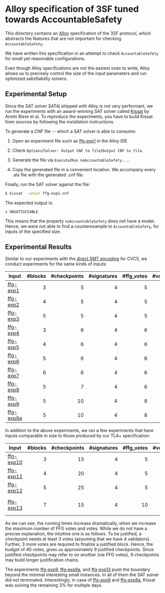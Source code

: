 # Alloy specification of 3SF tuned towards AccountableSafety

This directory contains an [Alloy][] specification of the 3SF protocol, which
abstracts the features that are not important for checking `AccountableSafety`.

We have written this specification in an attempt to check `AccountableSafety`
for small yet reasonable configurations.

Even though Alloy specifications are not the easiest ones to write, Alloy allows
us to precisely control the size of the input parameters and run optimized
satisfiability solvers.

## Experimental Setup

Since the SAT solver SAT4j shipped with Alloy is not very performant, we run the
experiments with an award-winning SAT solver called [Kissat][] by Armin Biere et
al. To reproduce the experiments, you have to build Kissat from sources by
following the installation instructions.

To generate a CNF file -- which a SAT solver is able to consume:

 1. Open an experiment file such as [ffg-exp1][] in the Alloy IDE.
 
 1. Check `Options`/`Solver: Output CNF to file`/`Output CNF to file`.
 
 1. Generate the file via `Execute`/`Run noAccountableSafety...`.
 
 1. Copy the generated file in a convenient location. We accompany every .als
    file with the generated .cnf file.

Finally, run the SAT solver against the file:

```sh
$ kissat --unsat ffg-exp1.cnf
```

The expected output is:

```
s UNSATISFIABLE
```

This means that the property `noAccountableSafety` does not have a model.
Hence, we were not able to find a counterexample to `AccountableSafety`, for inputs of the specified size.

## Experimental Results

Similar to our experiments with the [direct SMT encoding][smt-enc] for CVC5, we
conduct experiments for the same kinds of inputs:

| Input      | #blocks | #checkpoints | #signatures | #ffg_votes | #votes | runtime  | memory  |
|------------|--------:|-------------:|------------:|-----------:|-------:|---------:|--------:|
| [ffg-exp1][] |    3    |      5       |      4      |      5     |   12   |  4 sec   |  35 MB  |
| [ffg-exp2][] |    4    |      5       |      4      |      5     |   12   | 10 sec   |  40 MB  |
| [ffg-exp3][] |    5    |      5       |      4      |      5     |   12   | 15 sec   |  45 MB  |
| [ffg-exp4][] |    3    |      6       |      4      |      6     |   15   | 57 sec   |  52 MB  |
| [ffg-exp5][] |    4    |      6       |      4      |      6     |   15   | 167 sec  |  55 MB  |
| [ffg-exp6][] |    5    |      6       |      4      |      6     |   15   | 245 sec  |  57 MB  |
| [ffg-exp7][] |    6    |      6       |      4      |      6     |   15   | 360 sec  |  82 MB  |
| [ffg-exp8][] |    5    |      7       |      4      |      6     |   24   | 1h 27m   |  156 MB |
| [ffg-exp9][] |    5    |      10      |      4      |      8     |   24   | >8 days (timeout)  |  198 MB |
| [ffg-exp9a][] |    5   |      10      |      4      |      8     |   32   | >8 days (timeout)  |  220 MB |

In addition to the above experiments, we ran a few experiments that have
inputs comparable in size to those produced by our TLA+ specification:

| Input       | #blocks | #checkpoints | #signatures | #ffg_votes | #votes | runtime | memory  |
|-------------|--------:|-------------:|------------:|-----------:|-------:|--------:|--------:|
| [ffg-exp10][] |    3    |      15      |      4      |      5     |   12   | 31 sec  | 56 MB   |
| [ffg-exp11][] |    4    |      20      |      4      |      5     |   12   | 152 sec | 94 MB   |
| [ffg-exp12][] |    5    |      25      |      4      |      5     |   12   | 234 sec | 117 MB  |
| [ffg-exp13][] |    7    |      15      |      4      |      10    |   40   | >10 days (timeout) | 300 MB  |

As we can see, the running times increase dramatically, when we increase the
maximum number of FFG votes and votes. While we do not have a precise
explanation, the intuitive one is as follows. To be justified, a checkpoint
needs at least 3 votes (assuming that we have 4 validators). Further, 3 more
votes are required to finalize a justified block. Hence, the budget of 40 votes,
gives us approximately 9 justified checkpoints. Since justified checkpoints may
refer to on another (via FFG votes), 9 checkpoints may build longer
justification chains.

The experiments [ffg-exp9][], [ffg-exp9a][], and [ffg-exp13][] push the boundary
beyond the minimal interesting small instances. In all of them the SAT solver
did not terminated. Interestingly, in case of [ffg-exp9][] and [ffg-exp9a][],
Kissat was solving the remaining 3% for multiple days.

<!-- References -->

[Alloy]: https://alloytools.org/
[Kissat]: https://github.com/arminbiere/kissat
[smt-enc]: ../spec3c-smt/README.md
[ffg-exp1]: ./ffg-exp1.als
[ffg-exp2]: ./ffg-exp2.als
[ffg-exp3]: ./ffg-exp3.als
[ffg-exp4]: ./ffg-exp4.als
[ffg-exp5]: ./ffg-exp5.als
[ffg-exp6]: ./ffg-exp6.als
[ffg-exp7]: ./ffg-exp7.als
[ffg-exp8]: ./ffg-exp8.als
[ffg-exp9]: ./ffg-exp9.als
[ffg-exp9a]: ./ffg-exp9a.als
[ffg-exp10]: ./ffg-exp10.als
[ffg-exp11]: ./ffg-exp11.als
[ffg-exp12]: ./ffg-exp12.als
[ffg-exp13]: ./ffg-exp13.als